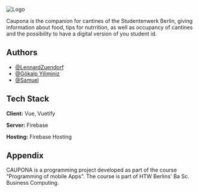 
![Logo](https://github.com/HTW-PMA/mensa-app-gruppe02/blob/building/src/assets/caupona_logo_long_big.svg)


Caupona is the companion for cantines of the Studentenwerk Berlin, giving information about food, tips for nutrrition, as well as occupancy of cantines and the possibility to have a digital version of you student id.


## Authors

- [@LennardZuendorf](https://github.com/LennardZuendorf)
- [@Gökalp Yiliminiz](https://github.com/Goekalp)
- [@Samuel]()

  
## Tech Stack

**Client:** Vue, Vuetify

**Server:** Firebase

**Hosting:** Firebase Hosting

  
## Appendix

CAUPONA is a programming project developed as part of the course "Programming of mobile Apps". The course is part of HTW Berlins' Ba Sc. Business Computing.

  
